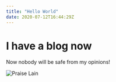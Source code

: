 ```yaml
---
title: "Hello World"
date: 2020-07-12T16:44:29Z
---
```


# I have a blog now

Now nobody will be safe from my opinions!

![Praise Lain](/images/lain.jpg)

